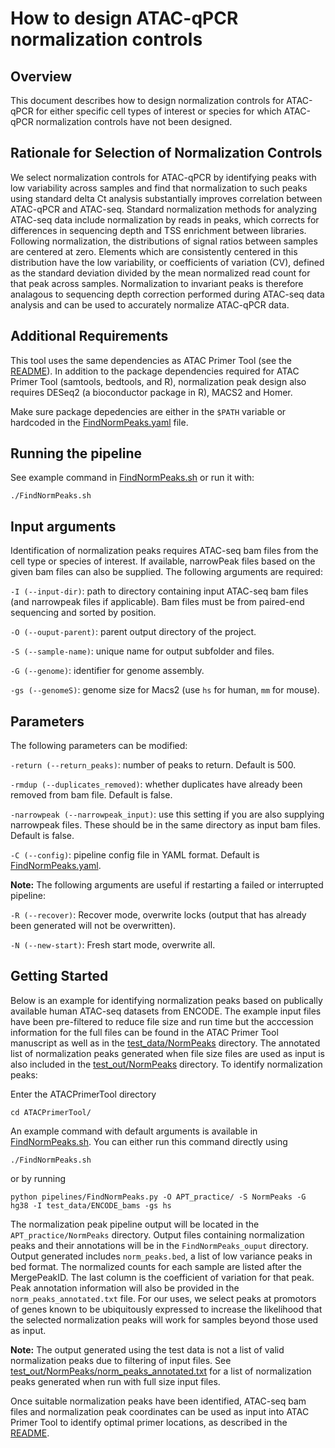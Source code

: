 # How to design ATAC-qPCR normalization controls

## Overview

This document describes how to design normalization controls for ATAC-qPCR for either specific cell types
of interest or species for which ATAC-qPCR normalization controls have not been designed.  

## Rationale for Selection of Normalization Controls

We select normalization controls for ATAC-qPCR by identifying peaks with low variability across samples and find that 
normalization to such peaks using standard delta Ct analysis substantially improves correlation between ATAC-qPCR 
and ATAC-seq. Standard normalization methods for analyzing ATAC-seq data include normalization by reads in peaks, 
which corrects for differences in sequencing depth and TSS enrichment between libraries. Following normalization, 
the distributions of signal ratios between samples are centered at zero. Elements which are 
consistently centered in this distribution have the low variability, or coefficients of variation (CV), defined 
as the standard deviation divided by the mean normalized read count for that peak across samples. Normalization to 
invariant peaks is therefore analagous to sequencing depth correction performed during ATAC-seq data analysis
and can be used to accurately normalize ATAC-qPCR data.

## Additional Requirements

This tool uses the same dependencies as ATAC Primer Tool (see the [README](README.md)). In addition to the 
package dependencies required for ATAC Primer Tool (samtools, bedtools, and R), normalization peak design 
also requires DESeq2 (a bioconductor package in R), MACS2 and Homer.  

Make sure package depedencies are either in the `$PATH` variable or hardcoded in the 
[FindNormPeaks.yaml](pipelines/FindNormPeaks_config.yaml) file.  

## Running the pipeline

See example command in [FindNormPeaks.sh](FindNormPeaks.sh) or run it with:

```
./FindNormPeaks.sh
```

## Input arguments

Identification of normalization peaks requires ATAC-seq bam files from the cell type or species of interest.  If available, narrowPeak files based on the given bam files can also be supplied. The following arguments are required:

`-I (--input-dir)`: path to directory containing input ATAC-seq bam files (and narrowpeak files if applicable). Bam files must be from paired-end sequencing and sorted by position.  

`-O (--ouput-parent)`: parent output directory of the project.

`-S (--sample-name)`: unique name for output subfolder and files.

`-G (--genome)`: identifier for genome assembly.

`-gs (--genomeS)`: genome size for Macs2 (use `hs` for human, `mm` for mouse).  

## Parameters

The following parameters can be modified:

`-return (--return_peaks)`: number of peaks to return. Default is 500.

`-rmdup (--duplicates_removed)`: whether duplicates have already been removed from bam file.  Default is false.

`-narrowpeak (--narrowpeak_input)`: use this setting if you are also supplying narrowpeak files.  These should be in the same directory as input bam files. Default is false.

`-C (--config)`: pipeline config file in YAML format.  Default is [FindNormPeaks.yaml](pipelines/FindNormPeaks_config.yaml).



**Note:** The following arguments are useful if restarting a failed or interrupted pipeline:

`-R (--recover)`: Recover mode, overwrite locks (output that has already been generated will not be overwritten).

`-N (--new-start)`: Fresh start mode, overwrite all.

## Getting Started

Below is an example for identifying normalization peaks based on publically available human ATAC-seq datasets from ENCODE.  The example input files have been pre-filtered to reduce file size and run time but the acccession information for the full files can be found in the ATAC Primer Tool manuscript as well as in the [test_data/NormPeaks](test_data/NormPeaks) directory. The annotated list of normalization peaks generated when file size files are used as input is also included in the [test_out/NormPeaks](test_out/NormPeaks) directory.  To identify normalization peaks:

Enter the ATACPrimerTool directory

```
cd ATACPrimerTool/
```

An example command with default arguments is available in [FindNormPeaks.sh](FindNormPeaks.sh). You can either run this command directly using

```
./FindNormPeaks.sh
```

or by running

```
python pipelines/FindNormPeaks.py -O APT_practice/ -S NormPeaks -G hg38 -I test_data/ENCODE_bams -gs hs
```

The normalization peak pipeline output will be located in the `APT_practice/NormPeaks` directory.  Output files containing normalization peaks and their annotations will be in the `FindNormPeaks_ouput` directory.  Output generated includes `norm_peaks.bed`, a list of low variance peaks in bed format. The normalized counts for each sample are listed after the MergePeakID.  The last column is the coefficient of variation for that peak. Peak annotation information will also be provided in the `norm_peaks_annotated.txt` file.  For our uses, we select peaks at promotors of genes known to be ubiquitously expressed to increase the likelihood that the selected normalization peaks will work for samples beyond those used as input.  

**Note:** The output generated using the test data is not a list of valid normalization peaks due to filtering of input files.  See [test_out/NormPeaks/norm_peaks_annotated.txt](test_out/NormPeaks/norm_peaks_annotated.txt) for a list of normalization peaks generated when run with full size input files.

Once suitable normalization peaks have been identified, ATAC-seq bam files and normalization peak coordinates can be used as input into ATAC Primer Tool to identify optimal primer locations, as described in the [README](README.md).
